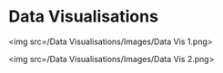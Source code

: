 # Data Visualisations

<img src=/Data Visualisations/Images/Data Vis 1.png>

<img src=/Data Visualisations/Images/Data Vis 2.png>
